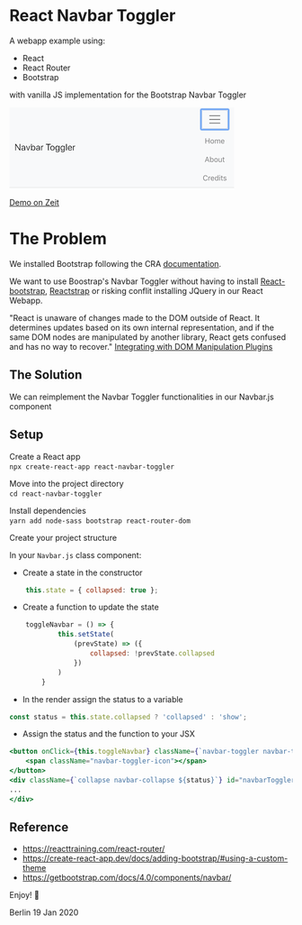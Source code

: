 # React Navbar Toggler

A webapp example using:

- React
- React Router
- Bootstrap

with vanilla JS implementation for the Bootstrap Navbar Toggler

![img](./src/images/demo.png)

[Demo on Zeit](https://react-navbar-toggler.now.sh/)

# The Problem

We installed Bootstrap following the CRA [documentation](https://create-react-app.dev/docs/adding-bootstrap).

We want to use Boostrap's Navbar Toggler without having to install [React-bootstrap](https://react-bootstrap.github.io/), [Reactstrap](https://reactstrap.github.io/) or risking conflit installing JQuery in our React Webapp.

"React is unaware of changes made to the DOM outside of React. It determines updates based on its own internal representation, and if the same DOM nodes are manipulated by another library, React gets confused and has no way to recover."
[Integrating with DOM Manipulation Plugins](https://reactjs.org/docs/integrating-with-other-libraries.html)

## The Solution

We can reimplement the Navbar Toggler functionalities in our Navbar.js component


## Setup

Create a React app  
`npx create-react-app react-navbar-toggler`

Move into the project directory  
`cd react-navbar-toggler`

Install dependencies  
`yarn add node-sass bootstrap react-router-dom`

Create your project structure 

In your `Navbar.js` class component:

- Create a state in the constructor 

```jsx
    this.state = { collapsed: true };
```

- Create a function to update the state 

```jsx
    toggleNavbar = () => {
            this.setState(
                (prevState) => ({
                    collapsed: !prevState.collapsed
                })
            )
        }
```

- In the render assign the status to a variable

```jsx
const status = this.state.collapsed ? 'collapsed' : 'show';
```

- Assign the status and the function to your JSX

```jsx
<button onClick={this.toggleNavbar} className={`navbar-toggler navbar-toggler-right ${status}`} type="button" data-toggle="collapse" data-target="#navbarToggler" aria-controls="navbarToggler" aria-expanded="false" aria-label="Toggle navigation">
    <span className="navbar-toggler-icon"></span>
</button>
<div className={`collapse navbar-collapse ${status}`} id="navbarToggler">
...
</div>

```
## Reference

- https://reacttraining.com/react-router/
- https://create-react-app.dev/docs/adding-bootstrap/#using-a-custom-theme
- https://getbootstrap.com/docs/4.0/components/navbar/


Enjoy! 🥃

Berlin 19 Jan 2020
